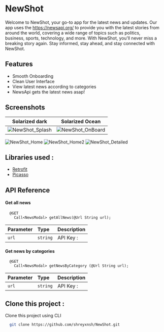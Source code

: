 
# NewShot 

Welcome to NewShot, your go-to app for the latest news and updates. Our app uses the https://newsapi.org/ to provide you with the latest stories from around the world, covering a wide range of topics such as politics, business, sports, technology, and more. With NewShot, you'll never miss a breaking story again. Stay informed, stay ahead, and stay connected with NewShot. 

## Features

- Smooth Onboarding 
- Clean User Interface
- View latest news according to categories 
- NewsApi gets the latest news asap!


## Screenshots

Solarized dark             |  Solarized Ocean
:-------------------------:|:-------------------------:
![NewShot_Splash](https://user-images.githubusercontent.com/88729972/212486520-35219669-99ef-4cf9-8ef5-1cb2aaddb8a7.jpg)  |  ![NewShot_OnBoard](https://user-images.githubusercontent.com/88729972/212486549-300389b8-5a14-4297-82e3-0266a10cc956.jpg)



![NewShot_Home](https://user-images.githubusercontent.com/88729972/212486546-a292d6e4-9f41-42ff-a35b-b1ed3d74d771.jpg)
![NewShot_Home2](https://user-images.githubusercontent.com/88729972/212486547-c8b7406a-ddc6-4a1f-835e-cef2e2327c0b.jpg)
![NewShot_Detailed](https://user-images.githubusercontent.com/88729972/212486544-6b7baa56-e0a5-4280-b84d-67a699c6f43d.jpg)


## Libraries used :

 - [Retrofit](https://github.com/square/retrofit)
 - [Picasso](https://github.com/square/picasso)

## API Reference

#### Get all news

```http
  @GET
    Call<NewsModal> getAllNews(@Url String url);
```

| Parameter | Type     | Description                |
| :-------- | :------- | :------------------------- |
| `url` | `string` | API Key :  |62a221324a2141cfb2134e484eb32a03

#### Get news by categories

```http
  @GET
    Call<NewsModal> getNewsByCategory (@Url String url);
```

| Parameter | Type     | Description                       |
| :-------- | :------- | :-------------------------------- |
| `url`      | `string` | API Key :  |62a221324a2141cfb2134e484eb32a03|



## Clone this project :

Clone this project using CLI 

```bash
  git clone https://github.com/shreyxnsh/NewShot.git
```
    
